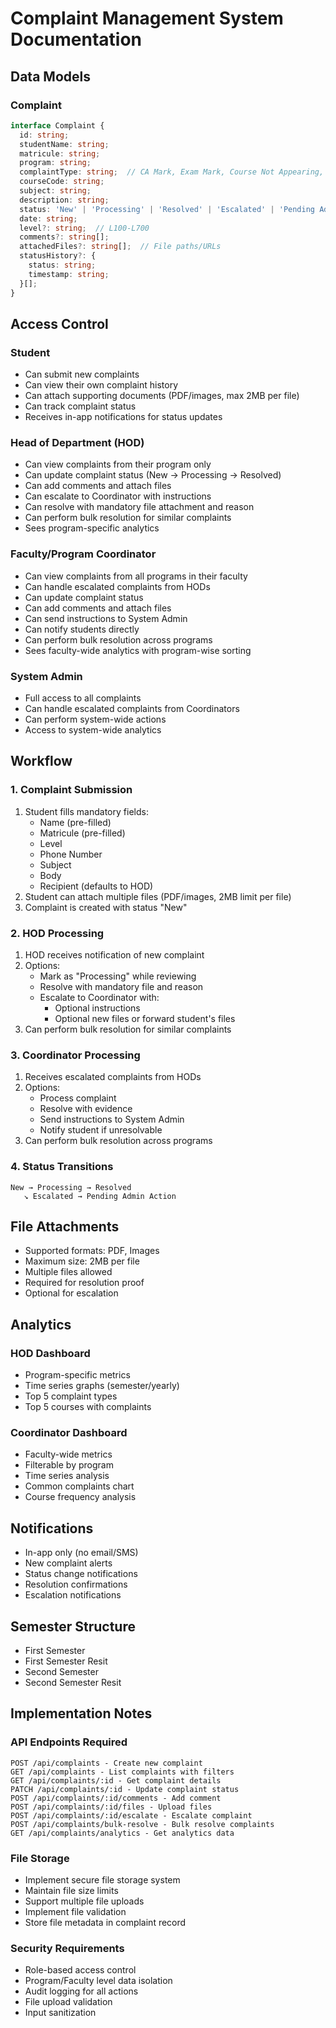 # Complaint Management System Documentation

## Data Models

### Complaint
```typescript
interface Complaint {
  id: string;
  studentName: string;
  matricule: string;
  program: string;
  complaintType: string;  // CA Mark, Exam Mark, Course Not Appearing, Data, etc.
  courseCode: string;
  subject: string;
  description: string;
  status: 'New' | 'Processing' | 'Resolved' | 'Escalated' | 'Pending Admin Action';
  date: string;
  level?: string;  // L100-L700
  comments?: string[];
  attachedFiles?: string[];  // File paths/URLs
  statusHistory?: { 
    status: string; 
    timestamp: string; 
  }[];
}
```

## Access Control

### Student
- Can submit new complaints
- Can view their own complaint history
- Can attach supporting documents (PDF/images, max 2MB per file)
- Can track complaint status
- Receives in-app notifications for status updates

### Head of Department (HOD)
- Can view complaints from their program only
- Can update complaint status (New → Processing → Resolved)
- Can add comments and attach files
- Can escalate to Coordinator with instructions
- Can resolve with mandatory file attachment and reason
- Can perform bulk resolution for similar complaints
- Sees program-specific analytics

### Faculty/Program Coordinator
- Can view complaints from all programs in their faculty
- Can handle escalated complaints from HODs
- Can update complaint status
- Can add comments and attach files
- Can send instructions to System Admin
- Can notify students directly
- Can perform bulk resolution across programs
- Sees faculty-wide analytics with program-wise sorting

### System Admin
- Full access to all complaints
- Can handle escalated complaints from Coordinators
- Can perform system-wide actions
- Access to system-wide analytics

## Workflow

### 1. Complaint Submission
1. Student fills mandatory fields:
   - Name (pre-filled)
   - Matricule (pre-filled)
   - Level
   - Phone Number
   - Subject
   - Body
   - Recipient (defaults to HOD)
2. Student can attach multiple files (PDF/images, 2MB limit per file)
3. Complaint is created with status "New"

### 2. HOD Processing
1. HOD receives notification of new complaint
2. Options:
   - Mark as "Processing" while reviewing
   - Resolve with mandatory file and reason
   - Escalate to Coordinator with:
     - Optional instructions
     - Optional new files or forward student's files
3. Can perform bulk resolution for similar complaints

### 3. Coordinator Processing
1. Receives escalated complaints from HODs
2. Options:
   - Process complaint
   - Resolve with evidence
   - Send instructions to System Admin
   - Notify student if unresolvable
3. Can perform bulk resolution across programs

### 4. Status Transitions
```
New → Processing → Resolved
   ↘ Escalated → Pending Admin Action
```

## File Attachments
- Supported formats: PDF, Images
- Maximum size: 2MB per file
- Multiple files allowed
- Required for resolution proof
- Optional for escalation

## Analytics

### HOD Dashboard
- Program-specific metrics
- Time series graphs (semester/yearly)
- Top 5 complaint types
- Top 5 courses with complaints

### Coordinator Dashboard
- Faculty-wide metrics
- Filterable by program
- Time series analysis
- Common complaints chart
- Course frequency analysis

## Notifications
- In-app only (no email/SMS)
- New complaint alerts
- Status change notifications
- Resolution confirmations
- Escalation notifications

## Semester Structure
- First Semester
- First Semester Resit
- Second Semester
- Second Semester Resit

## Implementation Notes

### API Endpoints Required
```
POST /api/complaints - Create new complaint
GET /api/complaints - List complaints with filters
GET /api/complaints/:id - Get complaint details
PATCH /api/complaints/:id - Update complaint status
POST /api/complaints/:id/comments - Add comment
POST /api/complaints/:id/files - Upload files
POST /api/complaints/:id/escalate - Escalate complaint
POST /api/complaints/bulk-resolve - Bulk resolve complaints
GET /api/complaints/analytics - Get analytics data
```

### File Storage
- Implement secure file storage system
- Maintain file size limits
- Support multiple file uploads
- Implement file validation
- Store file metadata in complaint record

### Security Requirements
- Role-based access control
- Program/Faculty level data isolation
- Audit logging for all actions
- File upload validation
- Input sanitization